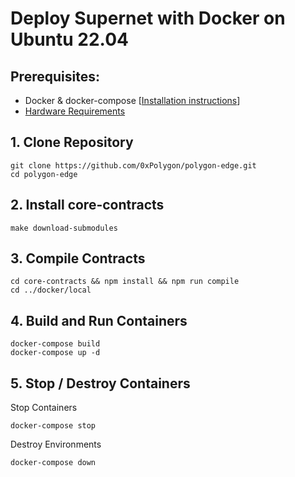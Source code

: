 # Deploy Supernet with Docker on Ubuntu 22.04

## Prerequisites:
- Docker & docker-compose [[Installation instructions](https://github.com/integrations-Polygon/Supernets-Edge-Tutorials/blob/master/Install_Docker.md)]
- [Hardware Requirements](https://wiki.polygon.technology/docs/supernets/operate/supernets-requirements)

## 1. Clone Repository
```
git clone https://github.com/0xPolygon/polygon-edge.git
cd polygon-edge
```
## 2. Install core-contracts
```
make download-submodules
```

## 3. Compile Contracts 
```
cd core-contracts && npm install && npm run compile
cd ../docker/local
```

## 4. Build and Run Containers
```
docker-compose build
docker-compose up -d
```

## 5. Stop / Destroy Containers
Stop Containers
```
docker-compose stop
```
Destroy Environments
```
docker-compose down
```
